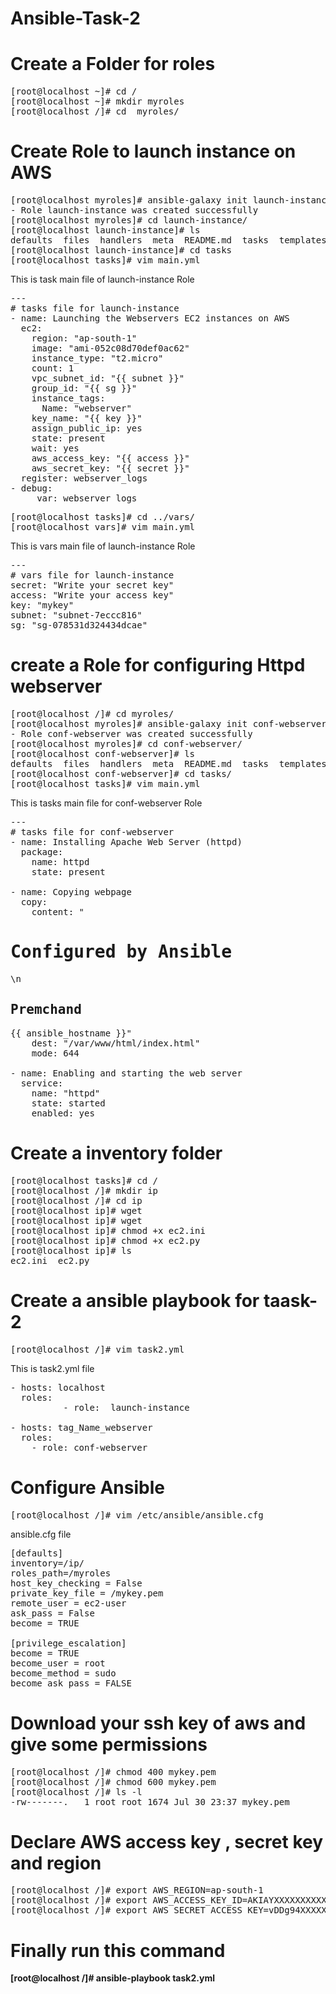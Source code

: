 # Ansible-Task-2

# Create a Folder for roles
<pre>
[root@localhost ~]# cd /
[root@localhost ~]# mkdir myroles
[root@localhost /]# cd  myroles/
</pre>
# Create Role to launch instance on AWS
<pre>
[root@localhost myroles]# ansible-galaxy init launch-instance
- Role launch-instance was created successfully
[root@localhost myroles]# cd launch-instance/
[root@localhost launch-instance]# ls
defaults  files  handlers  meta  README.md  tasks  templates  tests  vars
[root@localhost launch-instance]# cd tasks
[root@localhost tasks]# vim main.yml
</pre>
This is task main file of launch-instance Role
<pre>
---
# tasks file for launch-instance                        
- name: Launching the Webservers EC2 instances on AWS
  ec2:
    region: "ap-south-1"
    image: "ami-052c08d70def0ac62"
    instance_type: "t2.micro"
    count: 1
    vpc_subnet_id: "{{ subnet }}"
    group_id: "{{ sg }}"
    instance_tags:
      Name: "webserver"
    key_name: "{{ key }}"
    assign_public_ip: yes
    state: present
    wait: yes
    aws_access_key: "{{ access }}"
    aws_secret_key: "{{ secret }}"
  register: webserver_logs
- debug:
     var: webserver_logs
</pre>
<pre>
[root@localhost tasks]# cd ../vars/
[root@localhost vars]# vim main.yml 
</pre>
This is  vars main file of launch-instance Role
<pre>
---
# vars file for launch-instance
secret: "Write your secret key"
access: "Write your access key"
key: "mykey"
subnet: "subnet-7eccc816"                               
sg: "sg-078531d324434dcae"
</pre>
# create a Role for configuring Httpd webserver 
<pre>
[root@localhost /]# cd myroles/
[root@localhost myroles]# ansible-galaxy init conf-webserver
- Role conf-webserver was created successfully
[root@localhost myroles]# cd conf-webserver/
[root@localhost conf-webserver]# ls
defaults  files  handlers  meta  README.md  tasks  templates  tests  vars
[root@localhost conf-webserver]# cd tasks/
[root@localhost tasks]# vim main.yml
</pre>
This is tasks main file for conf-webserver Role
<pre>
---
# tasks file for conf-webserver                                                                       
- name: Installing Apache Web Server (httpd)
  package:
    name: httpd
    state: present

- name: Copying webpage
  copy:
    content: "<h1>Configured by Ansible</h1>\n <h2>Premchand</h2>{{ ansible_hostname }}"                  
    dest: "/var/www/html/index.html"
    mode: 644

- name: Enabling and starting the web server
  service:
    name: "httpd"
    state: started
    enabled: yes
</pre>
# Create a inventory folder 
<pre>
[root@localhost tasks]# cd /
[root@localhost /]# mkdir ip
[root@localhost /]# cd ip
[root@localhost ip]# wget 
[root@localhost ip]# wget
[root@localhost ip]# chmod +x ec2.ini
[root@localhost ip]# chmod +x ec2.py
[root@localhost ip]# ls
ec2.ini  ec2.py
</pre>
# Create a ansible playbook for taask-2
<pre>
[root@localhost /]# vim task2.yml
</pre>
This is task2.yml file
<pre>
- hosts: localhost
  roles:
          - role:  launch-instance

- hosts: tag_Name_webserver
  roles:
    - role: conf-webserver
</pre>
# Configure Ansible 
<pre>
[root@localhost /]# vim /etc/ansible/ansible.cfg
</pre>
ansible.cfg file
<pre>
[defaults]
inventory=/ip/
roles_path=/myroles
host_key_checking = False
private_key_file = /mykey.pem
remote_user = ec2-user
ask_pass = False
become = TRUE

[privilege_escalation]
become = TRUE
become_user = root
become_method = sudo
become_ask_pass = FALSE
</pre>

# Download your ssh key of aws and give some permissions
<pre>
[root@localhost /]# chmod 400 mykey.pem
[root@localhost /]# chmod 600 mykey.pem
[root@localhost /]# ls -l
-rw-------.   1 root root 1674 Jul 30 23:37 mykey.pem
</pre>
# Declare AWS access key , secret key and region
<pre>
[root@localhost /]# export AWS_REGION=ap-south-1
[root@localhost /]# export AWS_ACCESS_KEY_ID=AKIAYXXXXXXXXXXXXXXX
[root@localhost /]# export AWS_SECRET_ACCESS_KEY=vDDg94XXXXXXXXXXXXXXXXXXXXXXXXXXXXXXXXXX
</pre>

# Finally run this command
<b>[root@localhost /]# ansible-playbook task2.yml</b>
